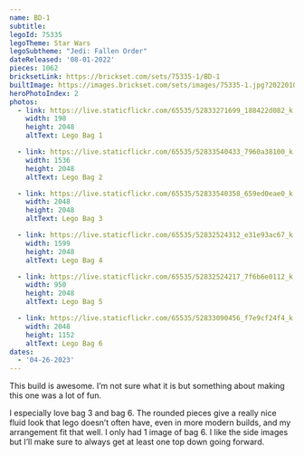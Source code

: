 ```yaml
---
name: BD-1
subtitle:
legoId: 75335
legoTheme: Star Wars
legoSubtheme: "Jedi: Fallen Order"
dateReleased: '08-01-2022'
pieces: 1062
bricksetLink: https://brickset.com/sets/75335-1/BD-1
builtImage: https://images.brickset.com/sets/images/75335-1.jpg?202201040356
heroPhotoIndex: 2
photos:
  - link: https://live.staticflickr.com/65535/52833271699_188422d082_k.jpg
    width: 198
    height: 2048
    altText: Lego Bag 1

  - link: https://live.staticflickr.com/65535/52833540433_7960a38100_k.jpg
    width: 1536
    height: 2048
    altText: Lego Bag 2

  - link: https://live.staticflickr.com/65535/52833540358_659ed0eae0_k.jpg
    width: 2048
    height: 2048
    altText: Lego Bag 3

  - link: https://live.staticflickr.com/65535/52832524312_e31e93ac67_k.jpg
    width: 1599
    height: 2048
    altText: Lego Bag 4

  - link: https://live.staticflickr.com/65535/52832524217_7f6b6e0112_k.jpg
    width: 950
    height: 2048
    altText: Lego Bag 5

  - link: https://live.staticflickr.com/65535/52833090456_f7e9cf24f4_k.jpg
    width: 2048
    height: 1152
    altText: Lego Bag 6
dates:
  - '04-26-2023'
---
```


This build is awesome. I’m not sure what it is but something about making this one was a lot of fun.

I especially love bag 3 and bag 6.
The rounded pieces give a really nice fluid look that lego doesn’t often have, even in more modern builds, and my arrangement fit that well.
I only had 1 image of bag 6.
I like the side images but I’ll make sure to always get at least one top down going forward.

